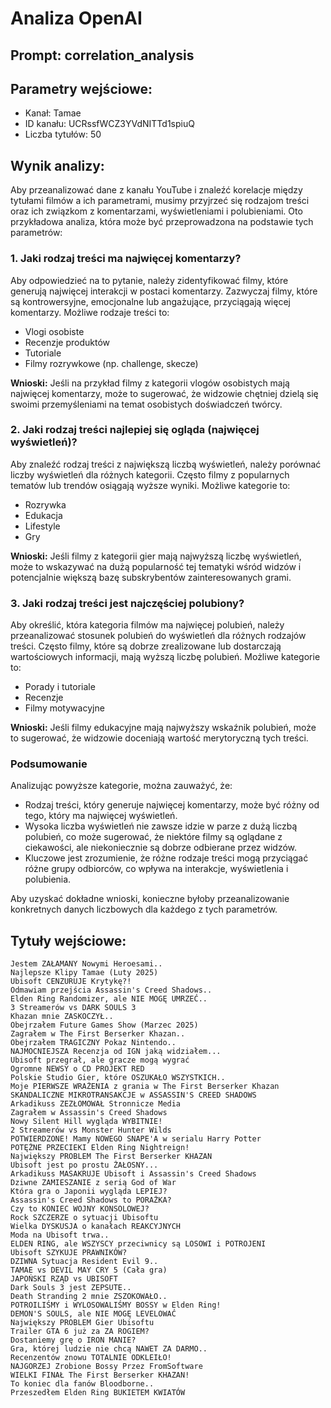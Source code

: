 # Analiza OpenAI
## Prompt: correlation_analysis
## Parametry wejściowe:
- Kanał: Tamae
- ID kanału: UCRssfWCZ3YVdNITTd1spiuQ
- Liczba tytułów: 50

## Wynik analizy:

Aby przeanalizować dane z kanału YouTube i znaleźć korelacje między tytułami filmów a ich parametrami, musimy przyjrzeć się rodzajom treści oraz ich związkom z komentarzami, wyświetleniami i polubieniami. Oto przykładowa analiza, która może być przeprowadzona na podstawie tych parametrów:

### 1. Jaki rodzaj treści ma najwięcej komentarzy?
Aby odpowiedzieć na to pytanie, należy zidentyfikować filmy, które generują najwięcej interakcji w postaci komentarzy. Zazwyczaj filmy, które są kontrowersyjne, emocjonalne lub angażujące, przyciągają więcej komentarzy. Możliwe rodzaje treści to:
- Vlogi osobiste
- Recenzje produktów
- Tutoriale
- Filmy rozrywkowe (np. challenge, skecze)

**Wnioski:** Jeśli na przykład filmy z kategorii vlogów osobistych mają najwięcej komentarzy, może to sugerować, że widzowie chętniej dzielą się swoimi przemyśleniami na temat osobistych doświadczeń twórcy.

### 2. Jaki rodzaj treści najlepiej się ogląda (najwięcej wyświetleń)?
Aby znaleźć rodzaj treści z największą liczbą wyświetleń, należy porównać liczby wyświetleń dla różnych kategorii. Często filmy z popularnych tematów lub trendów osiągają wyższe wyniki. Możliwe kategorie to:
- Rozrywka
- Edukacja
- Lifestyle
- Gry

**Wnioski:** Jeśli filmy z kategorii gier mają najwyższą liczbę wyświetleń, może to wskazywać na dużą popularność tej tematyki wśród widzów i potencjalnie większą bazę subskrybentów zainteresowanych grami.

### 3. Jaki rodzaj treści jest najczęściej polubiony?
Aby określić, która kategoria filmów ma najwięcej polubień, należy przeanalizować stosunek polubień do wyświetleń dla różnych rodzajów treści. Często filmy, które są dobrze zrealizowane lub dostarczają wartościowych informacji, mają wyższą liczbę polubień. Możliwe kategorie to:
- Porady i tutoriale
- Recenzje
- Filmy motywacyjne

**Wnioski:** Jeśli filmy edukacyjne mają najwyższy wskaźnik polubień, może to sugerować, że widzowie doceniają wartość merytoryczną tych treści.

### Podsumowanie
Analizując powyższe kategorie, można zauważyć, że:
- Rodzaj treści, który generuje najwięcej komentarzy, może być różny od tego, który ma najwięcej wyświetleń.
- Wysoka liczba wyświetleń nie zawsze idzie w parze z dużą liczbą polubień, co może sugerować, że niektóre filmy są oglądane z ciekawości, ale niekoniecznie są dobrze odbierane przez widzów.
- Kluczowe jest zrozumienie, że różne rodzaje treści mogą przyciągać różne grupy odbiorców, co wpływa na interakcje, wyświetlenia i polubienia.

Aby uzyskać dokładne wnioski, konieczne byłoby przeanalizowanie konkretnych danych liczbowych dla każdego z tych parametrów.

## Tytuły wejściowe:
```
Jestem ZAŁAMANY Nowymi Heroesami..
Najlepsze Klipy Tamae (Luty 2025)
Ubisoft CENZURUJE Krytykę?!
Odmawiam przejścia Assassin's Creed Shadows..
Elden Ring Randomizer, ale NIE MOGĘ UMRZEĆ..
3 Streamerów vs DARK SOULS 3
Khazan mnie ZASKOCZYŁ..
Obejrzałem Future Games Show (Marzec 2025)
Zagrałem w The First Berserker Khazan..
Obejrzałem TRAGICZNY Pokaz Nintendo..
NAJMOCNIEJSZA Recenzja od IGN jaką widziałem...
Ubisoft przegrał, ale gracze mogą wygrać
Ogromne NEWSY o CD PROJEKT RED
Polskie Studio Gier, które OSZUKAŁO WSZYSTKICH..
Moje PIERWSZE WRAŻENIA z grania w The First Berserker Khazan
SKANDALICZNE MIKROTRANSAKCJE w ASSASSIN'S CREED SHADOWS
Arkadikuss ZEZŁOMOWAŁ Stronnicze Media
Zagrałem w Assassin's Creed Shadows
Nowy Silent Hill wygląda WYBITNIE!
2 Streamerów vs Monster Hunter Wilds
POTWIERDZONE! Mamy NOWEGO SNAPE'A w serialu Harry Potter
POTĘŻNE PRZECIEKI Elden Ring Nightreign!
Największy PROBLEM The First Berserker KHAZAN
Ubisoft jest po prostu ŻAŁOSNY...
Arkadikuss MASAKRUJE Ubisoft i Assassin's Creed Shadows
Dziwne ZAMIESZANIE z serią God of War
Która gra o Japonii wygląda LEPIEJ?
Assassin's Creed Shadows to PORAŻKA?
Czy to KONIEC WOJNY KONSOLOWEJ?
Rock SZCZERZE o sytuacji Ubisoftu
Wielka DYSKUSJA o kanałach REAKCYJNYCH
Moda na Ubisoft trwa..
ELDEN RING, ale WSZYSCY przeciwnicy są LOSOWI i POTROJENI
Ubisoft SZYKUJE PRAWNIKÓW?
DZIWNA Sytuacja Resident Evil 9..
TAMAE vs DEVIL MAY CRY 5 (Cała gra)
JAPOŃSKI RZĄD vs UBISOFT
Dark Souls 3 jest ZEPSUTE..
Death Stranding 2 mnie ZSZOKOWAŁO..
POTROILIŚMY i WYLOSOWALIŚMY BOSSY w Elden Ring!
DEMON'S SOULS, ale NIE MOGĘ LEVELOWAĆ
Największy PROBLEM Gier Ubisoftu
Trailer GTA 6 już za ZA ROGIEM?
Dostaniemy grę o IRON MANIE?
Gra, której ludzie nie chcą NAWET ZA DARMO..
Recenzentów znowu TOTALNIE ODKLEIŁO!
NAJGORZEJ Zrobione Bossy Przez FromSoftware
WIELKI FINAŁ The First Berserker KHAZAN!
To koniec dla fanów Bloodborne..
Przeszedłem Elden Ring BUKIETEM KWIATÓW
```

